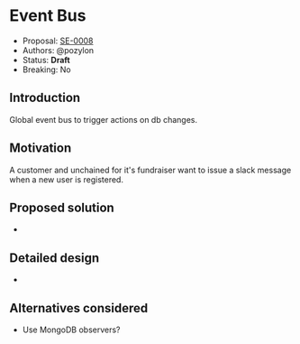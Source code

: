 # Event Bus

* Proposal: [SE-0008](0008-event-bus.md)
* Authors: @pozylon
* Status: **Draft**
* Breaking: No

## Introduction

Global event bus to trigger actions on db changes.

## Motivation

A customer and unchained for it's fundraiser want to issue a slack message when a new user is registered.

## Proposed solution

-

## Detailed design

-

## Alternatives considered

* Use MongoDB observers?
